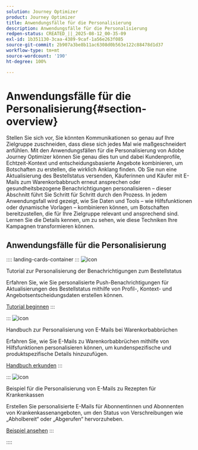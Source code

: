 ```yaml
---
solution: Journey Optimizer
product: Journey Optimizer
title: Anwendungsfälle für die Personalisierung
description: Anwendungsfälle für die Personalisierung
redpen-status: CREATED_||_2025-08-12_00-35-09
exl-id: 1b351130-3caa-4389-9caf-1a56e263f085
source-git-commit: 2b907a3be8b11ac6308d0b563e122c88478d1d37
workflow-type: tm+mt
source-wordcount: '190'
ht-degree: 100%

---
```


# Anwendungsfälle für die Personalisierung{#section-overview}

Stellen Sie sich vor, Sie könnten Kommunikationen so genau auf Ihre Zielgruppe zuschneiden, dass diese sich jedes Mal wie maßgeschneidert anfühlen. Mit den Anwendungsfällen für die Personalisierung von Adobe Journey Optimizer können Sie genau dies tun und dabei Kundenprofile, Echtzeit-Kontext und entscheidungsbasierte Angebote kombinieren, um Botschaften zu erstellen, die wirklich Anklang finden. Ob Sie nun eine Aktualisierung des Bestellstatus versenden, Käuferinnen und Käufer mit E-Mails zum Warenkorbabbruch erneut ansprechen oder gesundheitsbezogene Benachrichtigungen personalisieren – dieser Abschnitt führt Sie Schritt für Schritt durch den Prozess. In jedem Anwendungsfall wird gezeigt, wie Sie Daten und Tools – wie Hilfsfunktionen oder dynamische Vorlagen – kombinieren können, um Botschaften bereitzustellen, die für Ihre Zielgruppe relevant und ansprechend sind. Lernen Sie die Details kennen, um zu sehen, wie diese Techniken Ihre Kampagnen transformieren können.

## Anwendungsfälle für die Personalisierung

:::: landing-cards-container
:::
![icon](https://cdn.experienceleague.adobe.com/icons/circle-play.svg?lang=de)

Tutorial zur Personalisierung der Benachrichtigungen zum Bestellstatus

Erfahren Sie, wie Sie personalisierte Push-Benachrichtigungen für Aktualisierungen des Bestellstatus mithilfe von Profil-, Kontext- und Angebotsentscheidungsdaten erstellen können.

[Tutorial beginnen](../using/personalization/personalization-use-case.md)
:::

:::
![icon](https://cdn.experienceleague.adobe.com/icons/bullseye.svg?lang=de)

Handbuch zur Personalisierung von E-Mails bei Warenkorbabbrüchen

Erfahren Sie, wie Sie E-Mails zu Warenkorbabbrüchen mithilfe von Hilfsfunktionen personalisieren können, um kundenspezifische und produktspezifische Details hinzuzufügen.

[Handbuch erkunden](../using/personalization/personalization-use-case-helper-functions.md)
:::

:::
![icon](https://cdn.experienceleague.adobe.com/icons/bullseye.svg?lang=de)

Beispiel für die Personalisierung von E-Mails zu Rezepten für Krankenkassen

Erstellen Sie personalisierte E-Mails für Abonnentinnen und Abonnenten von Krankenkassenangeboten, um den Status von Verschreibungen wie „Abholbereit“ oder „Abgerufen“ hervorzuheben.

[Beispiel ansehen](../using/personalization/perso-uc-plan-prescriptions.md)
:::

::::

